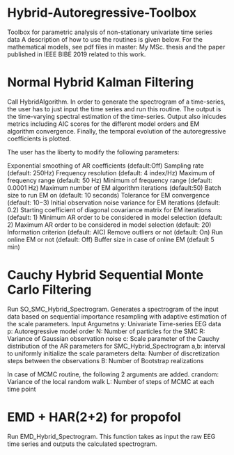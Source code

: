 # Hybrid-Autoregressive-Toolbox
Toolbox for parametric analysis of non-stationary univariate time series data
A description of how to use the routines is given below.
For the mathematical models, see pdf files in master: My MSc. thesis and the paper published in IEEE BIBE 2019 related to this work.

# Normal Hybrid Kalman Filtering
Call HybridAlgorithm. In order to generate the spectrogram of a time-series, the user has to just input the time series and run this routine. The output is the time-varying spectral estimation of the time-series. Output also inlcudes metrics including AIC scores for the different model orders and EM algorithm convergence. Finally, the temporal evolution of the autoregressive coefficients is plotted.

The user has the liberty to modify the following parameters:

Exponential smoothing of AR coefficients (default:Off) Sampling rate (default: 250Hz)
Frequency resolution (default: 4 index/Hz)
Maximum of frequency range (default: 50 Hz)
Minimum of frequency range (default: 0.0001 Hz)
Maximum number of EM algorithm iterations (default:50)
Batch size to run EM on (default: 10 seconds)
Tolerance for EM convergence (default: 10−3)
Initial observation noise variance for EM iterations (default: 0.2)
Starting coefficient of diagonal covariance matrix for EM iterations (default: 1) Minimum AR order to be considered in model selection (default: 2)
Maximum AR order to be considered in model selection (default: 20) Information criterion (default: AIC)
Remove outliers or not (default: On)
Run online EM or not (default: Off)
Buffer size in case of online EM (default 5 min)

# Cauchy Hybrid Sequential Monte Carlo Filtering
Run SO_SMC_Hybrid_Spectrogram. Generates a spectrogram of the input data based on sequential importance resampling with adaptive estimation of the scale parameters.
Input Argumetns 
y: Univariate Time-series EEG data
p: Autoregressive model order
N: Number of particles for the SMC
R: Variance of Gaussian observation noise
c: Scale parameter of the Cauchy distribution of the AR parameters for SMC_Hybrid_Spectrogram a,b: interval to uniformly initialize the scale parameters
delta: Number of discretization steps between the observations
B: Number of Bootstrap realizations

In case of MCMC routine, the following 2 arguments are added.
crandom: Variance of the local random walk
L: Number of steps of MCMC at each time point

# EMD + HAR(2+2) for propofol
Run EMD_Hybrid_Spectrogram. This function takes as input the raw EEG time series and outputs the calculated spectrogram.
